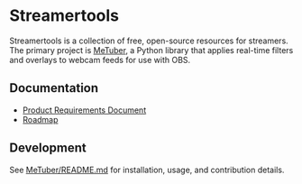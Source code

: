 # Streamertools

Streamertools is a collection of free, open-source resources for streamers. The primary project is [MeTuber](./MeTuber), a Python library that applies real-time filters and overlays to webcam feeds for use with OBS.

## Documentation
- [Product Requirements Document](docs/PRD.md)
- [Roadmap](docs/ROADMAP.md)

## Development
See [MeTuber/README.md](MeTuber/README.md) for installation, usage, and contribution details.
